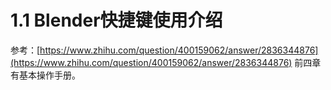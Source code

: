 # 1.1 Blender快捷键使用介绍

参考：[https://www.zhihu.com/question/400159062/answer/2836344876](https://www.zhihu.com/question/400159062/answer/2836344876) 前四章有基本操作手册。

<figure><img src="../.gitbook/assets/68d2e2c030e44ba11070cb199dd8569.jpg" alt=""><figcaption></figcaption></figure>

<figure><img src="../.gitbook/assets/68d2e2c030e44ba11070cb199dd8569 (1).jpg" alt=""><figcaption></figcaption></figure>
